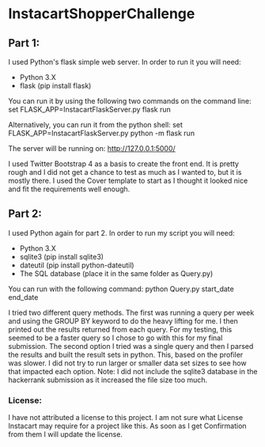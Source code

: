 # InstacartShopperChallenge
## Part 1:

I used Python's flask simple web server.  In order to run it you will need:
- Python 3.X
- flask (pip install flask)

You can run it by using the following two commands on the command line:
set FLASK_APP=InstacartFlaskServer.py
flask run

Alternatively, you can run it from the python shell:
set FLASK_APP=InstacartFlaskServer.py
python -m flask run

The server will be running on:
http://127.0.0.1:5000/

I used Twitter Bootstrap 4 as a basis to create the front end.  It is pretty rough
and I did not get a chance to test as much as I wanted to, but it is mostly there.
I used the Cover template to start as I thought it looked nice and fit the
requirements well enough.


## Part 2:

I used Python again for part 2.  In order to run my script you will need:
- Python 3.X
- sqlite3 (pip install sqlite3)
- dateutil (pip install python-dateutil)
- The SQL database (place it in the same folder as Query.py)

You can run with the following command:
python Query.py start_date end_date

I tried two different query methods.  The first was running a query per week and
using the GROUP BY keyword to do the heavy lifting for me.  I then printed out
the results returned from each query.  For my testing, this seemed to be a faster
query so I chose to go with this for my final submission.
The second option I tried was a single query and then I parsed the results and
built the result sets in python.  This, based on the profiler was slower.  I did
not try to run larger or smaller data set sizes to see how that impacted each
option.
Note: I did not include the sqlite3 database in the hackerrank submission as it
increased the file size too much.

### License:

I have not attributed a license to this project.  I am not sure what License
Instacart may require for a project like this.  As soon as I get Confirmation
from them I will update the license.

